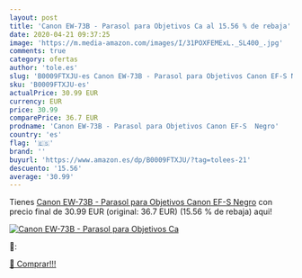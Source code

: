 ```yaml
---
layout: post
title: 'Canon EW-73B - Parasol para Objetivos Ca al 15.56 % de rebaja'
date: 2020-04-21 09:37:25
image: 'https://m.media-amazon.com/images/I/31POXFEMExL._SL400_.jpg'
comments: true
category: ofertas
author: 'tole.es'
slug: 'B0009FTXJU-es Canon EW-73B - Parasol para Objetivos Canon EF-S Negro'
sku: 'B0009FTXJU-es'
actualPrice: 30.99 EUR
currency: EUR
price: 30.99
comparePrice: 36.7 EUR
prodname: 'Canon EW-73B - Parasol para Objetivos Canon EF-S  Negro'
country: 'es'
flag: '🇪🇸'
brand: ''
buyurl: 'https://www.amazon.es/dp/B0009FTXJU/?tag=tolees-21'
descuento: '15.56'
average: '30.99'
---
```


Tienes [Canon EW-73B - Parasol para Objetivos Canon EF-S  Negro](https://www.amazon.es/dp/B0009FTXJU/?tag=tolees-21) con precio final de  30.99 EUR (original: 36.7 EUR) (15.56 %  de rebaja) aqui!

[![Canon EW-73B - Parasol para Objetivos Ca](https://m.media-amazon.com/images/I/31POXFEMExL._SL400_.jpg)](https://www.amazon.es/dp/B0009FTXJU/?tag=tolees-21)

🔎:


[🛒 Comprar!!!](https://www.amazon.es/dp/B0009FTXJU/?tag=tolees-21)
